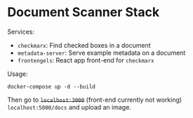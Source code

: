 Document Scanner Stack
======================

Services:
 * `checkmarx`: Find checked boxes in a document
 * `metadata-server`: Serve example metadata on a document
 * `frontengels`: React app front-end for `checkmarx`


Usage:

```
docker-compose up -d --build
```

Then go to ~~`localhost:3000`~~ (front-end currently not working)
`localhost:5000/docs` and upload an image.
